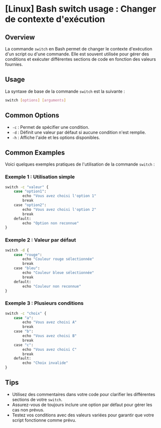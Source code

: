 # [Linux] Bash switch usage : Changer de contexte d'exécution

## Overview
La commande `switch` en Bash permet de changer le contexte d'exécution d'un script ou d'une commande. Elle est souvent utilisée pour gérer des conditions et exécuter différentes sections de code en fonction des valeurs fournies.

## Usage
La syntaxe de base de la commande `switch` est la suivante :

```bash
switch [options] [arguments]
```

## Common Options
- `-c` : Permet de spécifier une condition.
- `-d` : Définit une valeur par défaut si aucune condition n'est remplie.
- `-h` : Affiche l'aide et les options disponibles.

## Common Examples
Voici quelques exemples pratiques de l'utilisation de la commande `switch` :

### Exemple 1 : Utilisation simple
```bash
switch -c "valeur" {
    case "option1":
        echo "Vous avez choisi l'option 1"
        break
    case "option2":
        echo "Vous avez choisi l'option 2"
        break
    default:
        echo "Option non reconnue"
}
```

### Exemple 2 : Valeur par défaut
```bash
switch -d {
    case "rouge":
        echo "Couleur rouge sélectionnée"
        break
    case "bleu":
        echo "Couleur bleue sélectionnée"
        break
    default:
        echo "Couleur non reconnue"
}
```

### Exemple 3 : Plusieurs conditions
```bash
switch -c "choix" {
    case "a":
        echo "Vous avez choisi A"
        break
    case "b":
        echo "Vous avez choisi B"
        break
    case "c":
        echo "Vous avez choisi C"
        break
    default:
        echo "Choix invalide"
}
```

## Tips
- Utilisez des commentaires dans votre code pour clarifier les différentes sections de votre `switch`.
- Assurez-vous de toujours inclure une option par défaut pour gérer les cas non prévus.
- Testez vos conditions avec des valeurs variées pour garantir que votre script fonctionne comme prévu.